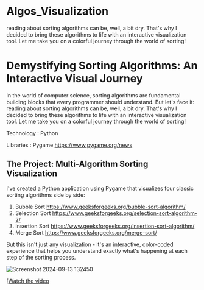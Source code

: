 # Algos_Visualization
reading about sorting algorithms can be, well, a bit dry. That's why I decided to bring these algorithms to life with an interactive visualization tool. Let me take you on a colorful journey through the world of sorting!

# Demystifying Sorting Algorithms: An Interactive Visual Journey

In the world of computer science, sorting algorithms are fundamental building blocks that every programmer should understand. But let's face it: reading about sorting algorithms can be, well, a bit dry. That's why I decided to bring these algorithms to life with an interactive visualization tool. Let me take you on a colorful journey through the world of sorting!

Technology :  Python

Libraries : Pygame  https://www.pygame.org/news

## The Project: Multi-Algorithm Sorting Visualization

I've created a Python application using Pygame that visualizes four classic sorting algorithms side by side:

1. Bubble Sort          https://www.geeksforgeeks.org/bubble-sort-algorithm/
2. Selection Sort      https://www.geeksforgeeks.org/selection-sort-algorithm-2/
3. Insertion Sort       https://www.geeksforgeeks.org/insertion-sort-algorithm/
4. Merge Sort           https://www.geeksforgeeks.org/merge-sort/

But this isn't just any visualization - it's an interactive, color-coded experience that helps you understand exactly what's happening at each step of the sorting process.

![Screenshot 2024-09-13 132450](https://github.com/user-attachments/assets/c3cb4a33-dd2b-4cd0-a123-3153b66b0799)


[[Watch the video](https://youtu.be/BMIOxzfCp-8)

